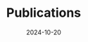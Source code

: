 ---
title: Publications
date: 2024-10-20
type: landing

text: "Check out my work on Google Scholar(https://scholar.google.com/citations?user=RhThiI8AAAAJ&hl=en)"

---
